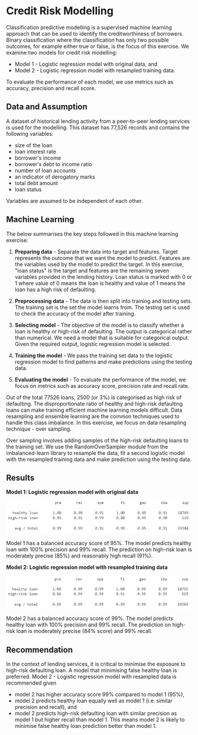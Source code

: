 # Credit Risk Modelling

Classification predictive modelling is a supervised machine learning approach that can be used to identify the creditworthiness of borrowers. Binary classification where the classification has only two possible outcomes, for example either true or false, is the focus of this exercise. We examine two models for credit risk modelling:
* Model 1 - Logistic regression model with original data, and
* Model 2 - Logistic regression model with resampled training data.

To evaluate the performance of each model, we use metrics such as accuracy, precision and recall score.

## Data and Assumption
A dataset of historical lending activity from a peer-to-peer lending services is used for the modelling. This dataset has 77,526 records and contains the following variables:
* size of the loan
* loan interest rate
* borrower's income
* borrower's debt to income ratio
* number of loan accounts
* an indicator of derogatory marks
* total debt amount
* loan status

Variables are assumed to be independent of each other. <br>

## Machine Learning
The below summarises the key steps followed in this machine learning exercise:
1. **Preparing data** - Separate the data into target and features. Target represents the outcome that we want the model to predict. Features are the variables used by the model to predict the target. In this exercise, "loan status" is the target and features are the remaining seven variables provided in the lending history. Loan status is marked with 0 or 1 where value of 0 means the loan is healthy and value of 1 means the loan has a high risk of defaulting.

2. **Preprocessing data** - The data is then split into training and testing sets. The training set is the set the model learns from. The testing set is used to check the accuracy of the model after training.

3. **Selecting model** - The objective of the model is to classify whether a loan is healthy or high-risk of defaulting. The output is categorical rather than numerical. We need a model that is suitable for categorical output. Given the required output, logistic regression model is selected. 

4. **Training the model** - We pass the training set data to the logistic regression model to find patterns and make predictions using the testing data. 

5. **Evaluating the model** - To evaluate the performance of the model, we focus on metrics such as accuracy score, precision rate and recall rate. 


Out of the total 77526 loans, 2500 (or 3%) is categorised as high risk of defaulting. The disproportionate ratio of healthy and high-risk defaulting loans can make training efficient machine learning models difficult. Data resampling and ensemble learning are the common techniques used to handle this class imbalance. In this exercise, we focus on data resampling technique - over sampling.

Over sampling involves adding samples of the high-risk defaulting loans to the training set. We use the RandomOverSampler module from the imbalanced-learn library to resample the data, fit a second logistic model with the resampled training data and make prediction using the testing data. 

## Results
**Model 1: Logistic regression model with original data**

![](model1_classification_report.png) 

Model 1 has a balanced accuracy score of 95%. The model predicts healthy loan with 100% precision and 99% recall. The prediction on high-risk loan is moderately precise (85%) and reasonably high recall (91%). 

**Model 2: Logistic regression model with resampled training data**

![](model2_classification_report.png)

Model 2 has a balanced accuracy score of 99%. The model predicts healthy loan with 100% precision and 99% recall. The prediction on high-risk loan is moderately precise (84% score) and 99% recall. 

## Recommendation

In the context of lending services, it is critical to minimise the exposure to high-risk defaulting loan. A model that minimising false healthy loan is preferred. Model 2 - Logistic regression model with resampled data is recommended given
* model 2 has higher accuracy score 99% compared to model 1 (95%), 
* model 2 predicts healthy loan equally well as model 1 (i.e. similar precision and recall), and 
* model 2 predicts high-risk defaulting loan with similar precision as model 1 but higher recall than model 1. This means model 2 is likely to minimise false healthy loan prediction better than model 1. 
